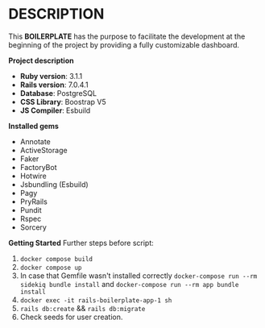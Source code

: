 # DESCRIPTION

This **BOILERPLATE** has the purpose to facilitate the development at the beginning of the project by providing
a fully customizable dashboard.

**Project description**
* **Ruby version**: 3.1.1
* **Rails version**: 7.0.4.1
* **Database**: PostgreSQL
* **CSS Library**: Boostrap V5
* **JS Compiler**: Esbuild

**Installed gems**
* Annotate
* ActiveStorage
* Faker
* FactoryBot
* Hotwire
* Jsbundling (Esbuild)
* Pagy
* PryRails
* Pundit
* Rspec
* Sorcery

**Getting Started**
Further steps before script:
1. `docker compose build`
2. `docker compose up`
3. In case that Gemfile wasn't installed correctly `docker-compose run --rm sidekiq bundle install` and `docker-compose run --rm app bundle install`
4. `docker exec -it rails-boilerplate-app-1 sh`
5. `rails db:create` && `rails db:migrate`
6. Check seeds for user creation.